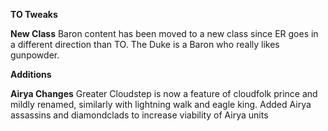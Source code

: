 **TO Tweaks**

**New Class**
Baron content has been moved to a new class since ER goes in a different direction than TO. The Duke is a Baron who really likes gunpowder.

**Additions**

**Airya Changes**
Greater Cloudstep is now a feature of cloudfolk prince and mildly renamed, similarly with lightning walk and eagle king. Added Airya assassins and diamondclads to increase viability of Airya units

